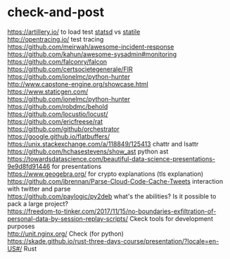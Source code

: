 # check-and-post

https://artillery.io/ to load test [statsd](https://github.com/etsy/statsd) vs [statile](https://github.com/statsite/statsite)  
http://opentracing.io/ test tracing  
https://github.com/meirwah/awesome-incident-response  
https://github.com/kahun/awesome-sysadmin#monitoring  
https://github.com/falconry/falcon  
https://github.com/certsocietegenerale/FIR  
https://github.com/ionelmc/python-hunter  
http://www.capstone-engine.org/showcase.html  
https://www.staticgen.com/  
https://github.com/ionelmc/python-hunter  
https://github.com/robdmc/behold  
https://github.com/locustio/locust/  
https://github.com/ericfreese/rat  
https://github.com/github/orchestrator  
https://google.github.io/flatbuffers/  
https://unix.stackexchange.com/a/118849/125413  chattr and lsattr  
https://github.com/hchasestevens/show_ast  python ast  
https://towardsdatascience.com/beautiful-data-science-presentations-9e9d8fd91446 for presentations  
https://www.geogebra.org/ for crypto explanations (tls explanation)  
https://github.com/ibrennan/Parse-Cloud-Code-Cache-Tweets interaction with twitter and parse  
https://github.com/paylogic/py2deb what's the abilities? Is it possible to pack a large project?  
https://freedom-to-tinker.com/2017/11/15/no-boundaries-exfiltration-of-personal-data-by-session-replay-scripts/ Ckeck tools for development purposes  
http://unit.nginx.org/  Check (for python)  
https://skade.github.io/rust-three-days-course/presentation/?locale=en-US#/  Rust
